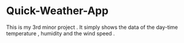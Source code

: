 # Quick-Weather-App
This is my  3rd minor project . It simply shows the data of the day-time temperature , humidity and the wind speed . 
